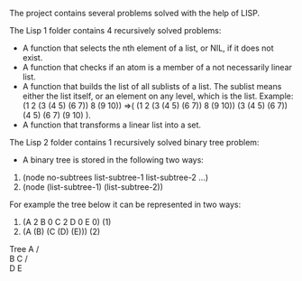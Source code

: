 The project contains several problems solved with the help of LISP.

The Lisp 1 folder contains 4 recursively solved problems:
- A function that selects the nth element of a list, or NIL, if it does not exist.
- A function that checks if an atom is a member of a not necessarily linear list.
- A function that builds the list of all sublists of a list. The sublist means either the list itself, or an element on any level, which is the list. Example: (1 2 (3 (4 5) (6 7)) 8 (9 10)) =>( (1 2 (3 (4 5) (6 7)) 8 (9 10)) (3 (4 5) (6 7)) (4 5) (6 7) (9 10) ).
- A function that transforms a linear list into a set.

The Lisp 2 folder contains 1 recursively solved binary tree problem:
- A binary tree is stored in the following two ways:
1. (node no-subtrees list-subtree-1 list-subtree-2 ...) 
2. (node (list-subtree-1) (list-subtree-2))
   
For example the tree below it can be represented in two ways:
1. (A 2 B 0 C 2 D 0 E 0) (1)
2. (A (B) (C (D) (E))) (2)

Tree
  A
 / \
B   C
   / \
  D   E
